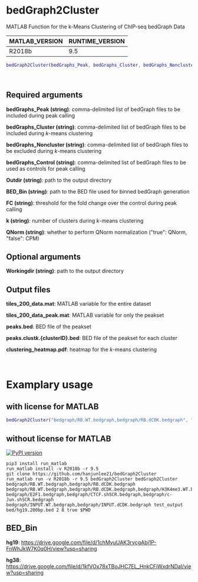 # bedGraph2Cluster
MATLAB Function for the k-Means Clustering of ChIP-seq bedGraph Data

| MATLAB_VERSION  | RUNTIME_VERSION |
| ------------- | ------------- |
| R2018b | 9.5 |

```MATLAB
bedGraph2Cluster(bedGraphs_Peak, bedGraphs_Cluster, bedGraphs_Noncluster, bedGraphs_Control, Outdir, BED_Bin, FC, k, QNorm, Workingdir)
```

<br/>

## Required arguments
**bedGraphs_Peak (string)**: comma-delimited list of bedGraph files to be included during peak calling

**bedGraphs_Cluster (string)**: comma-delimited list of bedGraph files to be included during *k*-means clustering

**bedGraphs_Noncluster (string)**: comma-delimited list of bedGraph files to be excluded during *k*-means clustering

**bedGraphs_Control (string)**: comma-delimited list of bedGraph files to be used as controls for peak calling

**Outdir (string)**: path to the output directory

**BED_Bin (string)**: path to the BED file used for binned bedGraph generation

**FC (string)**: threshold for the fold change over the control during peak calling

**k (string)**: number of clusters during *k*-means clustering

**QNorm (string)**: whether to perform QNorm normalization ("true": QNorm, "false": CPM)

## Optional arguments
**Workingdir (string)**: path to the output directory

## Output files
**tiles_200_data.mat**: MATLAB variable for the entire dataset

**tiles_200_data_peak.mat**: MATLAB variable for only the peakset

**peaks.bed**: BED file of the peakset

**peaks.clust${k}.${clusterID}.bed**: BED file of the peakset for each cluster

**clustering_heatmap.pdf**: heatmap for the *k*-means clustering

<br/>

# Examplary usage
## with license for MATLAB
```MATLAB
bedGraph2Cluster("bedgraph/RB.WT.bedgraph,bedgraph/RB.dCDK.bedgraph", "bedgraph/RB.WT.bedgraph,bedgraph/RB.dCDK.bedgraph,bedgraph/H3K4me3.WT.bedgraph,bedgraph/H3K4me3.dCDK.bedgraph,bedgraph/H3K4me.WT.bedgraph,bedgraph/H3K4me.dCDK.bedgraph,bedgraph/H3K27ac.WT.bedgraph,bedgraph/H3K27ac.dCDK.bedgraph", "bedgraph/E2F1.bedgraph,bedgraph/CTCF.shSCR.bedgraph,bedgraph/c-Jun.shSCR.bedgraph", "bedgraph/INPUT.WT.bedgraph,bedgraph/INPUT.dCDK.bedgraph", "test_output", "bed/hg19.200bp.bed", "2", "8", "true", "../")
```

## without license for MATLAB
[![PyPI version](https://badge.fury.io/py/run_matlab.svg)](https://badge.fury.io/py/run_matlab)
```shell
pip3 install run_matlab
run_matlab install -v R2018b -r 9.5
git clone https://github.com/hanjunlee21/bedGraph2Cluster
run_matlab run -v R2018b -r 9.5 bedGraph2Cluster bedGraph2Cluster bedgraph/RB.WT.bedgraph,bedgraph/RB.dCDK.bedgraph bedgraph/RB.WT.bedgraph,bedgraph/RB.dCDK.bedgraph,bedgraph/H3K4me3.WT.bedgraph,bedgraph/H3K4me3.dCDK.bedgraph,bedgraph/H3K4me.WT.bedgraph,bedgraph/H3K4me.dCDK.bedgraph,bedgraph/H3K27ac.WT.bedgraph,bedgraph/H3K27ac.dCDK.bedgraph bedgraph/E2F1.bedgraph,bedgraph/CTCF.shSCR.bedgraph,bedgraph/c-Jun.shSCR.bedgraph bedgraph/INPUT.WT.bedgraph,bedgraph/INPUT.dCDK.bedgraph test_output bed/hg19.200bp.bed 2 8 true $PWD
```

## BED_Bin

**hg19**: https://drive.google.com/file/d/1chMyuUAK3rycgAbj1P-FnWhJkW7K0q0H/view?usp=sharing

**hg38**: https://drive.google.com/file/d/1kfVOx78xTBoJHC7EL_HnkCFiWxdrNDal/view?usp=sharing

